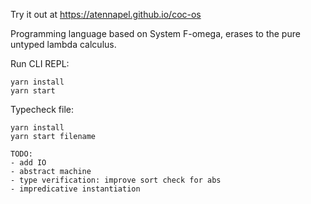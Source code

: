 Try it out at https://atennapel.github.io/coc-os

Programming language based on System F-omega, erases to the pure untyped lambda calculus.

Run CLI REPL:
```
yarn install
yarn start
```

Typecheck file:
```
yarn install
yarn start filename
```

```
TODO:
- add IO
- abstract machine
- type verification: improve sort check for abs
- impredicative instantiation
```
